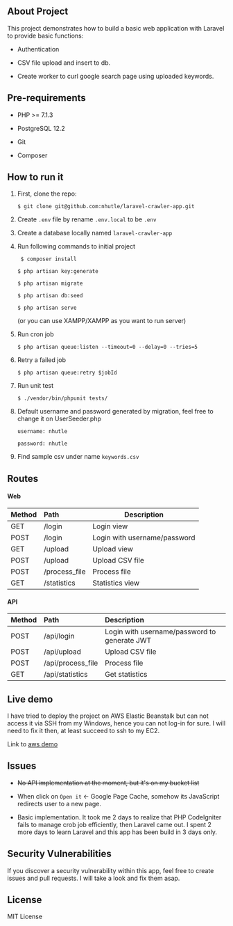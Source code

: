 ## About Project

This project demonstrates how to build a basic web application with Laravel to provide basic functions:

- Authentication

- CSV file upload and insert to db.

- Create worker to curl google search page using uploaded keywords.

## Pre-requirements
- PHP >= 7.1.3

- PostgreSQL 12.2

- Git

- Composer

## How to run it

1. First, clone the repo:

   ```
   $ git clone git@github.com:nhutle/laravel-crawler-app.git
   ```

2. Create `.env` file by rename `.env.local` to be `.env`

3. Create a database locally named ``laravel-crawler-app``

4. Run following commands to initial project

   ```
    $ composer install
   ```

   ``` 
   $ php artisan key:generate
   ```

   ```
   $ php artisan migrate
   ```

   ```
   $ php artisan db:seed
   ```

   ```
   $ php artisan serve
   ``` 
   (or you can use XAMPP/XAMPP as you want to run server)

5. Run cron job

   ```
   $ php artisan queue:listen --timeout=0 --delay=0 --tries=5
   ```

6. Retry a failed job

   ```
   $ php artisan queue:retry $jobId
   ```

7. Run unit test

   ```
   $ ./vendor/bin/phpunit tests/
   ```

8. Default username and password generated by migration, feel free to change it on UserSeeder.php 

   ```
   username: nhutle
   ```

   ```
   password: nhutle
   ```
   
9. Find sample csv under name `keywords.csv`

## Routes

#### Web
| Method | Path | Description
| ------ |:-----| --------- |
| GET | /login | Login view
| POST | /login | Login with username/password
| GET | /upload | Upload view
| POST | /upload | Upload CSV file
| POST | /process_file | Process file
| GET | /statistics | Statistics view

#### API
| Method | Path | Description
| ------ |:-----|:--------- |
| POST | /api/login | Login with username/password to generate JWT
| POST | /api/upload | Upload CSV file
| POST | /api/process_file | Process file
| GET | /api/statistics | Get statistics

## Live demo

I have tried to deploy the project on AWS Elastic Beanstalk but can not access it via SSH from my Windows, hence you can not log-in for sure. I will need to fix it then, at least succeed to ssh to my EC2.

Link to [aws demo](http://laravelcrawlerapp-env.eba-surpq9em.ap-southeast-1.elasticbeanstalk.com)

## Issues

- ~~No API implementation at the moment, but it's on my bucket list~~

- When click on `Open it` <- Google Page Cache, somehow its JavaScript redirects user to a new page.

- Basic implementation. It took me 2 days to realize that PHP CodeIgniter fails to manage crob job efficiently, then Laravel came out. I spent 2 more days to learn Laravel and this app has been build in 3 days only.

## Security Vulnerabilities

If you discover a security vulnerability within this app, feel free to create issues and pull requests. I will take a look and fix them asap.

## License

MIT License
